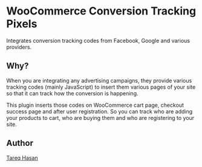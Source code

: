 WooCommerce Conversion Tracking Pixels
====================

Integrates conversion tracking codes from Facebook, Google and various providers.

Why?
---------------

When you are integrating any advertising campaigns, they provide various tracking codes (mainly JavaScript) to insert them various pages of your site so that it can track how the conversion is happening.

This plugin inserts those codes on WooCommerce cart page, checkout success page and after user registration. So you can track who are adding your products to cart, who are buying them and who are registering to your site.

Author
---
[Tareq Hasan](http://tareq.weDevs.com)
